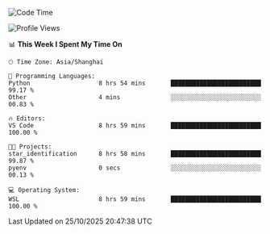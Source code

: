 <!--START_SECTION:waka-->
![Code Time](http://img.shields.io/badge/Code%20Time-3%2C147%20hrs%2044%20mins-blue)

![Profile Views](http://img.shields.io/badge/Profile%20Views-1-blue)

📊 **This Week I Spent My Time On** 

```text
🕑︎ Time Zone: Asia/Shanghai

💬 Programming Languages: 
Python                   8 hrs 54 mins       █████████████████████████   99.17 % 
Other                    4 mins              ░░░░░░░░░░░░░░░░░░░░░░░░░   00.83 % 

🔥 Editors: 
VS Code                  8 hrs 59 mins       █████████████████████████   100.00 % 

🐱‍💻 Projects: 
star_identification      8 hrs 58 mins       █████████████████████████   99.87 % 
pyenv                    0 secs              ░░░░░░░░░░░░░░░░░░░░░░░░░   00.13 % 

💻 Operating System: 
WSL                      8 hrs 59 mins       █████████████████████████   100.00 % 
```


 Last Updated on 25/10/2025 20:47:38 UTC
<!--END_SECTION:waka-->